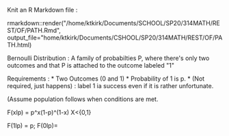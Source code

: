 Knit an R Markdown file :

rmarkdown::render("/home/ktkirk/Documents/SCHOOL/SP20/314MATH/REST/OF/PATH.Rmd", output_file="home/ktkirk/Documents/CSHOOL/SP20/314MATH/REST/OF/PATH.html)

Bernoulli Distribution : A family of probabilties P, where there's only two outcomes and that P is attached to the outcome labeled "1"

  Requirements : 
    * Two Outcomes (0 and 1)
    * Probability of 1 is p.
    * (Not required, just happens) : label 1 ia success even if it is rather unfortunate.

  (Assume population follows when conditions are met.

  F(xlp) = p^x(1-p)^(1-x) X<{0,1}
  
  F(1lp) = p; F(0lp)=
  

